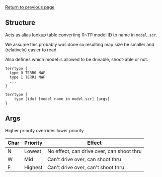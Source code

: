 [Return to previous page](/Decoded/README.md#decoded-structure)

## Structure

Acts as alias lookup table converting 0~111 model ID to name in `model.scr`.

We assume this probably was done so resulting map size be smaller and (relatively) easier to read.

Also defines which model is allowed to be drivable, shoot-able or not.

```text
terrtype { 
  type 0 TERR0 NWF
  type 1 TERR1 NWF
  ... 
}
```

```text
terrtype {
    type [idx] [model name in model.scr] [args]
}
```

## Args

Higher priority overrides lower priority

| Char | Priority | Effect                                    |
|------|----------|-------------------------------------------|
| N    | Lowest   | No effect, can drive over, can shoot thru |
| W    | Mid      | Can't drive over, can shoot thru          |
| F    | Highest  | Can't drive over, can't shoot thru        |
